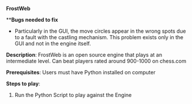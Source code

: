﻿**FrostWeb**

 ****Bugs needed to fix**

 - Particularly in the GUI, the move circles appear in the wrong spots due to a fault with the castling mechanism. This problem exists only in the GUI and not in the engine itself.

**Description**: FrostWeb is an open source engine that plays at an intermediate level. Can beat players rated around 900-1000 on chess.com

**Prerequisites**: Users must have Python installed on computer

**Steps to play**:

1) Run the Python Script to play against the Engine
